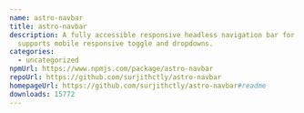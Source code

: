 ```yaml
---
name: astro-navbar
title: astro-navbar
description: A fully accessible responsive headless navigation bar for Astro. It
  supports mobile responsive toggle and dropdowns.
categories:
  - uncategorized
npmUrl: https://www.npmjs.com/package/astro-navbar
repoUrl: https://github.com/surjithctly/astro-navbar
homepageUrl: https://github.com/surjithctly/astro-navbar#readme
downloads: 15772
---
```

